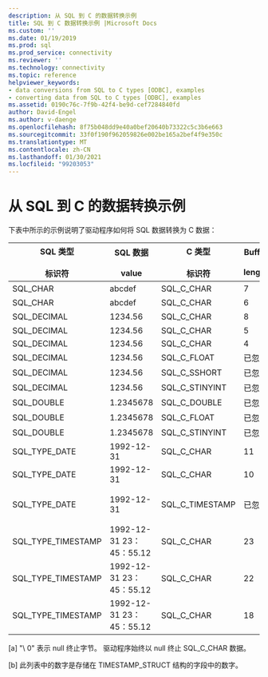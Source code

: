 ```yaml
---
description: 从 SQL 到 C 的数据转换示例
title: SQL 到 C 数据转换示例 |Microsoft Docs
ms.custom: ''
ms.date: 01/19/2019
ms.prod: sql
ms.prod_service: connectivity
ms.reviewer: ''
ms.technology: connectivity
ms.topic: reference
helpviewer_keywords:
- data conversions from SQL to C types [ODBC], examples
- converting data from SQL to C types [ODBC], examples
ms.assetid: 0190c76c-7f9b-42f4-be9d-cef7284840fd
author: David-Engel
ms.author: v-daenge
ms.openlocfilehash: 8f75b048dd9e40a0bef20640b73322c5c3b6e663
ms.sourcegitcommit: 33f0f190f962059826e002be165a2bef4f9e350c
ms.translationtype: MT
ms.contentlocale: zh-CN
ms.lasthandoff: 01/30/2021
ms.locfileid: "99203053"
---
```

# <a name="sql-to-c-data-conversion-examples"></a>从 SQL 到 C 的数据转换示例

下表中所示的示例说明了驱动程序如何将 SQL 数据转换为 C 数据：  
  
|SQL 类型<br /><br /> 标识符|SQL 数据<br /><br /> value|C 类型<br /><br /> 标识符|Buffer<br /><br /> length|**TargetValuePtr*|SQLSTATE|  
|-----------------------------|------------------------|---------------------------|-----------------------|------------------------|--------------|  
|SQL_CHAR|abcdef|SQL_C_CHAR|7|abcdef\0 [a]|不适用|  
|SQL_CHAR|abcdef|SQL_C_CHAR|6|abcde\0 [a]|01004|  
|SQL_DECIMAL|1234.56|SQL_C_CHAR|8|1234.56 \ 0 [a]|不适用|  
|SQL_DECIMAL|1234.56|SQL_C_CHAR|5|1234 \ 0 [a]|01004|  
|SQL_DECIMAL|1234.56|SQL_C_CHAR|4|----|22003|  
|SQL_DECIMAL|1234.56|SQL_C_FLOAT|已忽略|1234.56|不适用|  
|SQL_DECIMAL|1234.56|SQL_C_SSHORT|已忽略|1234|01S07|  
|SQL_DECIMAL|1234.56|SQL_C_STINYINT|已忽略|----|22003|  
|SQL_DOUBLE|1.2345678|SQL_C_DOUBLE|已忽略|1.2345678|不适用|  
|SQL_DOUBLE|1.2345678|SQL_C_FLOAT|已忽略|1.234567|不适用|  
|SQL_DOUBLE|1.2345678|SQL_C_STINYINT|已忽略|1|不适用|  
|SQL_TYPE_DATE|1992-12-31|SQL_C_CHAR|11|1992-12-31 \ 0 [a]|不适用|  
|SQL_TYPE_DATE|1992-12-31|SQL_C_CHAR|10|-----|22003|  
|SQL_TYPE_DATE|1992-12-31|SQL_C_TIMESTAMP|已忽略|1992，12，31，0，0，0，0 [b]|不适用|  
|SQL_TYPE_TIMESTAMP|1992-12-31 23：45：55.12|SQL_C_CHAR|23|1992-12-31 23：45： 55.12 \ 0 [a]|不适用|  
|SQL_TYPE_TIMESTAMP|1992-12-31 23：45：55.12|SQL_C_CHAR|22|1992-12-31 23：45： 55.1 \ 0 [a]|01004|  
|SQL_TYPE_TIMESTAMP|1992-12-31 23：45：55.12|SQL_C_CHAR|18|----|22003|  
  
 [a] "\ 0" 表示 null 终止字节。 驱动程序始终以 null 终止 SQL_C_CHAR 数据。  
  
 [b] 此列表中的数字是存储在 TIMESTAMP_STRUCT 结构的字段中的数字。
